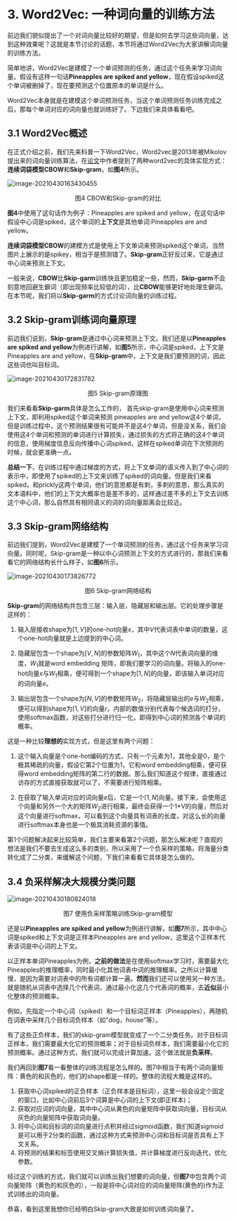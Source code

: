 # 3. Word2Vec: 一种词向量的训练方法

前边我们貌似提出了一个对词向量比较好的期望，但是如何去学习这些词向量，达到这种效果呢？这就是本节讨论的话题，本节将通过Word2Vec为大家讲解词向量的训练方法。

简单地讲，Word2Vec是建模了一个单词预测的任务，通过这个任务来学习词向量。假设有这样一句话**Pineapples are spiked and yellow**，现在假设spiked这个单词被删掉了，现在要预测这个位置原本的单词是什么。

Word2Vec本身就是在建模这个单词预测任务，当这个单词预测任务训练完成之后，那每个单词对应的词向量也就训练好了。下边我们来具体看看吧。

## 3.1 Word2Vec概述

在正式介绍之前，我们先来科普一下Word2Vec，Word2vec是2013年被Mikolov提出来的词向量训练算法，在[论文](https://arxiv.org/pdf/1301.3781.pdf)中作者提到了两种word2vec的具体实现方式：**连续词袋模型CBOW**和**Skip-gram**，如**图4**所示。

![image-20210430163430455](https://raw.githubusercontent.com/1649759610/images_for_blog/master/image-20210430163430455.png)

<center>图4 CBOW和Skip-gram的对比</center>

**图4**中使用了这句话作为例子：Pineapples are spiked and yellow，在这句话中假设中心词是spiked，这个单词的**上下文**是其他单词:Pineapples are and yellow。

 **连续词袋模型CBOW**的建模方式是使用上下文单词来预测spiked这个单词，当然图片上展示的是spikey，相当于是预测错了。**Skip-gram**正好反过来，它是通过中心词来预测上下文。

一般来说，**CBOW**比**Skip-garm**训练快且更加稳定一些，然而，**Skip-garm**不会刻意地回避生僻词（即出现频率比较低的词），比**CBOW**能够更好地处理生僻词。在本节呢，我们将以**Skip-garm**的方式讨论词向量的训练过程。

## 3.2 Skip-gram训练词向量原理

前边我们说到，**Skip-gram**是通过中心词来预测上下文。我们还是以**Pineapples are spiked and yellow**为例进行讲解，如**图5**所示，中心词是spiked，上下文是Pineapples are and yellow，在**Skip-gram**中，上下文是我们要预测的词，因此这些词也叫目标词。

![image-20210430172831782](https://raw.githubusercontent.com/1649759610/images_for_blog/master/image-20210430172831782.png)

<center>图5 Skip-gram原理图</center>

我们来看看**Skip-garm**具体是怎么工作的， 首先skip-gram是使用中心词来预测上下文，即利用spiked这个单词来预测 pineapples are and yellow这4个单词，但是训练过程中，这个预测结果很有可能并不是这4个单词，但是没关系，我们会使用这4个单词和预测的单词进行计算损失，通过损失的方式将正确的这4个单词的信息，使用梯度信息反向传播中心词spiked，这样在spiked单词在下次预测的时候，就会更准确一点。

**总结一下**，在训练过程中通过梯度的方式，将上下文单词的语义传入到了中心词的表示中，即使用了spiked的上下文来训练了spiked的词向量。但是我们来看spiked，和prickly这两个单词，他们的意思都是有刺，多刺的意思，那么真实的文本语料中，他们的上下文大概率也是差不多的，这样通过差不多的上下文去训练这个中心词，那么自然具有相同语义的词的词向量距离会比较近。

## 3.3 Skip-gram网络结构

前边我们提到，Word2Vec是建模了一个单词预测的任务，通过这个任务来学习词向量。同时呢，Skip-gram是一种以中心词预测上下文的方式进行的，那我们来看看它的网络结构长什么样子，如**图6**所示。

![image-20210430173826772](https://raw.githubusercontent.com/1649759610/images_for_blog/master/image-20210430173826772.png)

<center>图6 Skip-gram网络结构</center>

**Skip-gram**的网络结构共包含三层：输入层，隐藏层和输出层。它的处理步骤是这样的：

1. 输入层接收shape为$[1,V]$的one-hot向量$x$，其中$V$代表词表中单词的数量，这个one-hot向量就是上边提到的中心词。

2. 隐藏层包含一个shape为$[V,N]$的参数矩阵$W_1$，其中这个$N$代表词向量的维度，$W_1$就是word embedding 矩阵，即我们要学习的词向量。将输入的one-hot向量$x$与$W_1$相乘，便可得到一个shape为$[1, N]$的向量，即该输入单词对应的词向量$e$。
3. 输出层包含一个shape为$[N,V]$的参数矩阵$W_2$，将隐藏层输出的$e$与$W_2$相乘，便可以得到shape为$[1,V]$的向量$r$，内部的数值分别代表每个候选词的打分，使用softmax函数，对这些打分进行归一化，即得到中心词的预测各个单词的概率。

这是一种比较**理想的**实现方式，但是这里有两个问题：

1. 这个输入向量是个one-hot编码的方式，只有一个元素为1，其他全是0，是个极其稀疏的向量，假设它第2个位置为1，它和word embedding相乘，便可获得word embedding矩阵的第二行的数据。那么我们知道这个规律，直接通过访存的方式直接获取就可以了，不需要进行矩阵相乘。

2. 在获取了输入单词对应的词向量$e$后，它是一个$[1,N]$向量。接下来，会使用这个向量和另外一个大的矩阵$W_2$进行相乘，最终会获得一个1*V的向量，然后对这个向量进行softmax，可以看到这个向量具有词表的长度，对这么长的向量进行softmax本身也是一个极其消耗资源的事情。

第1个问题解决起来比较简单，我们主要来看第2个问题，那怎么解决呢？直观的想法是我们不要去生成这么多的类别，所以采用了一个负采样的策略，将海量分类转化成了二分类，来缓解这个问题，下我们来看看它具体是怎么做的。

## 3.4 负采样解决大规模分类问题

![image-20210430180824018](https://raw.githubusercontent.com/1649759610/images_for_blog/master/image-20210430180824018.png)

<center>图7 使用负采样策略训练Skip-gram模型</center>

还是以**Pineapples are spiked and yellow**为例进行讲解，如**图7**所示，其中中心词是spiked和上下文词是正样本Pineapples are and yellow，这里这个正样本代表该词是中心词的上下文。

以正样本单词Pineapples为例，**之前的做法**是在使用softmax学习时，需要最大化Pineapples的推理概率，同时最小化其他词表中词的推理概率。之所以计算缓慢，是因为需要对词表中的所有词都计算一遍。**然而**我们还可以使用另一种方法，就是随机从词表中选择几个代表词，通过最小化这几个代表词的概率，去**近似**最小化整体的预测概率。

例如，先指定一个中心词（spiked）和一个目标词正样本（Pineapples），再随机在词表中采样几个目标词负样本（如”dog，house”等）。

有了这些正负样本，我们的skip-gram模型就变成了一个二分类任务。对于目标词正样本，我们需要最大化它的预测概率；对于目标词负样本，我们需要最小化它的预测概率。通过这种方式，我们就可以完成计算加速。这个做法就是**负采样**。

我们再回到**图7**看一看整体的训练流程是怎么样的。图7中相当于有两个词向量矩阵：黄色的和灰色的，他们的shape都是一样的。整体的流程大概是这样的。

1. 获取中心词spiked的正负样本（正负样本是目标词），这里一般会设定个固定的窗口，比如中心词前后3个词算是中心词的上下文(即正样本)；
2. 获取对应词的词向量，其中中心词从黄色的向量矩阵中获取词向量，目标词从灰色的向量矩阵中获取词向量。
3. 将中心词和目标词的词向量进行点积并经过sigmoid函数，我们知道sigmoid是可以用于2分类的函数，通过这种方式来预测中心词和目标词是否具有上下文关系。
4. 将预测的结果和标签使用交叉熵计算损失值，并计算梯度进行反向迭代，优化参数。

经过这个训练的方式，我们就可以训练出我们想要的词向量，但**图7**中包含两个词向量矩阵（黄色的和灰色的），一般是将中心词对应的词向量矩阵(黄色的)作为正式训练出的词向量。

恭喜，看到这里我想你已经明白Skip-gram大致是如何训练词向量了。
